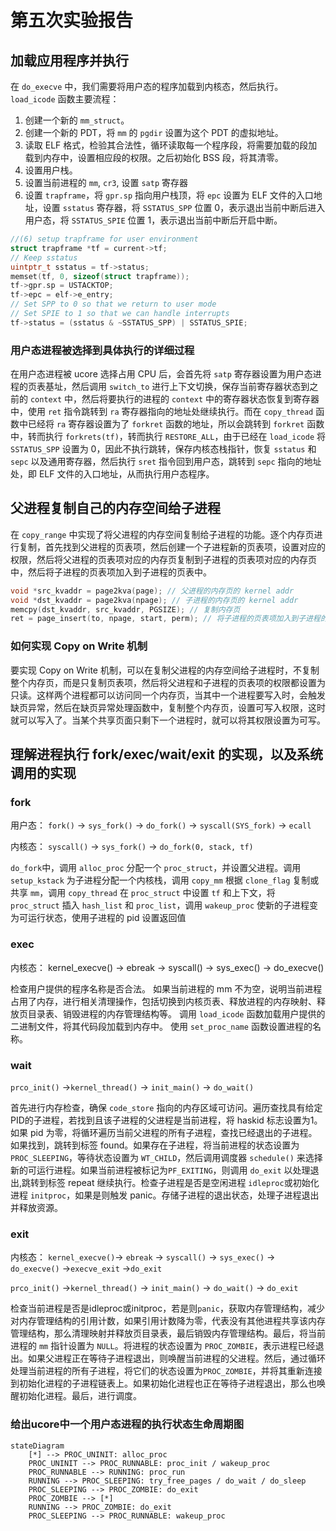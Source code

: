 # 第五次实验报告

## 加载应用程序并执行

在 `do_execve` 中，我们需要将用户态的程序加载到内核态，然后执行。
`load_icode` 函数主要流程：
 1. 创建一个新的 `mm_struct`。
 2. 创建一个新的 PDT，将 `mm` 的 `pgdir` 设置为这个 PDT 的虚拟地址。
 3. 读取 ELF 格式，检验其合法性，循环读取每一个程序段，将需要加载的段加载到内存中，设置相应段的权限。之后初始化 BSS 段，将其清零。
 4. 设置用户栈。
 5. 设置当前进程的 `mm`, `cr3`, 设置 `satp` 寄存器
 6. 设置 `trapframe`，将 `gpr.sp` 指向用户栈顶，将 `epc` 设置为 ELF 文件的入口地址，设置 `sstatus` 寄存器，将 `SSTATUS_SPP` 位置 0，表示退出当前中断后进入用户态，将 `SSTATUS_SPIE` 位置 1，表示退出当前中断后开启中断。

```cpp
//(6) setup trapframe for user environment
struct trapframe *tf = current->tf;
// Keep sstatus
uintptr_t sstatus = tf->status;
memset(tf, 0, sizeof(struct trapframe));
tf->gpr.sp = USTACKTOP;
tf->epc = elf->e_entry;
// Set SPP to 0 so that we return to user mode
// Set SPIE to 1 so that we can handle interrupts
tf->status = (sstatus & ~SSTATUS_SPP) | SSTATUS_SPIE;
```
### 用户态进程被选择到具体执行的详细过程

在用户态进程被 ucore 选择占用 CPU 后，会首先将 `satp` 寄存器设置为用户态进程的页表基址，然后调用 `switch_to` 进行上下文切换，保存当前寄存器状态到之前的 `context` 中，然后将要执行的进程的 `context` 中的寄存器状态恢复到寄存器中，使用 `ret` 指令跳转到 `ra` 寄存器指向的地址处继续执行。而在 `copy_thread` 函数中已经将 `ra` 寄存器设置为了 `forkret` 函数的地址，所以会跳转到 `forkret` 函数中，转而执行 `forkrets(tf)`，转而执行 `RESTORE_ALL`，由于已经在 `load_icode` 将 `SSTATUS_SPP` 设置为 0，因此不执行跳转，保存内核态栈指针，恢复 `sstatus` 和 `sepc` 以及通用寄存器，然后执行 `sret` 指令回到用户态，跳转到 `sepc` 指向的地址处，即 ELF 文件的入口地址，从而执行用户态程序。

## 父进程复制自己的内存空间给子进程

在 `copy_range` 中实现了将父进程的内存空间复制给子进程的功能。逐个内存页进行复制，首先找到父进程的页表项，然后创建一个子进程新的页表项，设置对应的权限，然后将父进程的页表项对应的内存页复制到子进程的页表项对应的内存页中，然后将子进程的页表项加入到子进程的页表中。

```cpp
void *src_kvaddr = page2kva(page); // 父进程的内存页的 kernel addr
void *dst_kvaddr = page2kva(npage); // 子进程的内存页的 kernel addr
memcpy(dst_kvaddr, src_kvaddr, PGSIZE); // 复制内存页
ret = page_insert(to, npage, start, perm); // 将子进程的页表项加入到子进程的页表中
```

### 如何实现 Copy on Write 机制

要实现 Copy on Write 机制，可以在复制父进程的内存空间给子进程时，不复制整个内存页，而是只复制页表项，然后将父进程和子进程的页表项的权限都设置为只读。这样两个进程都可以访问同一个内存页，当其中一个进程要写入时，会触发缺页异常，然后在缺页异常处理函数中，复制整个内存页，设置可写入权限，这时就可以写入了。当某个共享页面只剩下一个进程时，就可以将其权限设置为可写。

## 理解进程执行 fork/exec/wait/exit 的实现，以及系统调用的实现

### fork

用户态：
`fork()` -> `sys_fork()` -> `do_fork()` -> `syscall(SYS_fork)` -> `ecall` 

内核态：
`syscall()` -> `sys_fork()` -> `do_fork(0, stack, tf)`

`do_fork`中，调用 `alloc_proc` 分配一个 `proc_struct`，并设置父进程。调用 `setup_kstack` 为子进程分配一个内核栈，调用 `copy_mm` 根据 `clone_flag` 复制或共享 `mm`，调用 `copy_thread` 在 `proc_struct` 中设置 `tf` 和上下文，将 `proc_struct` 插入 `hash_list` 和 `proc_list`，调用 `wakeup_proc` 使新的子进程变为可运行状态，使用子进程的 pid 设置返回值

### exec

内核态：
kernel_execve() -> ebreak -> syscall() -> sys_exec() -> do_execve()

检查用户提供的程序名称是否合法。
如果当前进程的 mm 不为空，说明当前进程占用了内存，进行相关清理操作，包括切换到内核页表、释放进程的内存映射、释放页目录表、销毁进程的内存管理结构等。
调用 `load_icode` 函数加载用户提供的二进制文件，将其代码段加载到内存中。
使用 `set_proc_name` 函数设置进程的名称。

### wait
`prco_init()` ->`kernel_thread()` -> `init_main()` -> `do_wait()`

首先进行内存检查，确保 `code_store` 指向的内存区域可访问。遍历查找具有给定PID的子进程，若找到且该子进程的父进程是当前进程，将 haskid 标志设置为1。如果 pid 为零，将循环遍历当前父进程的所有子进程，查找已经退出的子进程。如果找到，跳转到标签 found。如果存在子进程，将当前进程的状态设置为 `PROC_SLEEPING`，等待状态设置为 `WT_CHILD`，然后调用调度器 `schedule()` 来选择新的可运行进程。如果当前进程被标记为`PF_EXITING`，则调用 `do_exit` 以处理退出,跳转到标签 repeat 继续执行。检查子进程是否是空闲进程 `idleproc`或初始化进程 `initproc`，如果是则触发 panic。存储子进程的退出状态，处理子进程退出并释放资源。

### exit

内核态：
`kernel_execve()`-> `ebreak` -> `syscall()` -> `sys_exec()` -> `do_execve()` ->`execve_exit` ->`do_exit`

`prco_init()` ->`kernel_thread()` -> `init_main()` -> `do_wait()` -> `do_exit`

检查当前进程是否是idleproc或initproc，若是则`panic`，获取内存管理结构，减少对内存管理结构的引用计数，如果引用计数降为零，代表没有其他进程共享该内存管理结构，那么清理映射并释放页目录表，最后销毁内存管理结构。最后，将当前进程的 `mm` 指针设置为 `NULL`。将进程的状态设置为 `PROC_ZOMBIE`，表示进程已经退出。如果父进程正在等待子进程退出，则唤醒当前进程的父进程。然后，通过循环处理当前进程的所有子进程，将它们的状态设置为`PROC_ZOMBIE`，并将其重新连接到初始化进程的子进程链表上。如果初始化进程也正在等待子进程退出，那么也唤醒初始化进程。最后，进行调度。




### 给出ucore中一个用户态进程的执行状态生命周期图
```mermaid
stateDiagram
    [*] --> PROC_UNINIT: alloc_proc
    PROC_UNINIT --> PROC_RUNNABLE: proc_init / wakeup_proc
    PROC_RUNNABLE --> RUNNING: proc_run
    RUNNING --> PROC_SLEEPING: try_free_pages / do_wait / do_sleep
    PROC_SLEEPING --> PROC_ZOMBIE: do_exit
    PROC_ZOMBIE --> [*]
    RUNNING --> PROC_ZOMBIE: do_exit
    PROC_SLEEPING --> PROC_RUNNABLE: wakeup_proc
```
